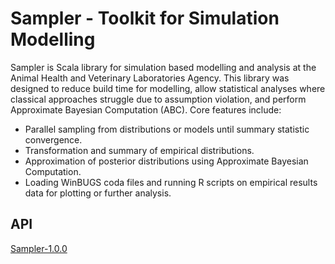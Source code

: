 Sampler - Toolkit for Simulation Modelling
==========================================

Sampler is Scala library for simulation based modelling and analysis at the Animal Health and Veterinary Laboratories Agency. This library was designed to 
reduce build time for modelling, allow statistical analyses where classical  approaches struggle due to assumption violation, and perform Approximate
Bayesian Computation (ABC). Core features include:
* Parallel sampling from distributions or models until summary statistic convergence.
* Transformation and summary of empirical distributions.
* Approximation of posterior distributions using Approximate Bayesian Computation.
* Loading WinBUGS coda files and running R scripts on empirical results data for plotting or further analysis.

API
---

[Sampler-1.0.0](http://tearne.github.io/Sampler/#sampler.package)
